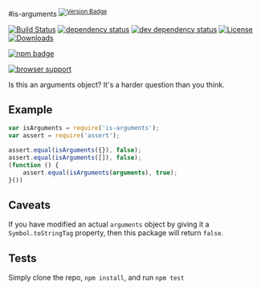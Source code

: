 #is-arguments <sup>[![Version Badge][2]][1]</sup>

[![Build Status][3]][4]
[![dependency status][5]][6]
[![dev dependency status][7]][8]
[![License][license-image]][license-url]
[![Downloads][downloads-image]][downloads-url]

[![npm badge][11]][1]

[![browser support][9]][10]

Is this an arguments object? It's a harder question than you think.

## Example

```js
var isArguments = require('is-arguments');
var assert = require('assert');

assert.equal(isArguments({}), false);
assert.equal(isArguments([]), false);
(function () {
	assert.equal(isArguments(arguments), true);
}())
```

## Caveats
If you have modified an actual `arguments` object by giving it a `Symbol.toStringTag` property, then this package will return `false`.

## Tests
Simply clone the repo, `npm install`, and run `npm test`

[1]: https://npmjs.org/package/is-arguments
[2]: http://versionbadg.es/ljharb/is-arguments.svg
[3]: https://travis-ci.org/ljharb/is-arguments.svg
[4]: https://travis-ci.org/ljharb/is-arguments
[5]: https://david-dm.org/ljharb/is-arguments.svg
[6]: https://david-dm.org/ljharb/is-arguments
[7]: https://david-dm.org/ljharb/is-arguments/dev-status.svg
[8]: https://david-dm.org/ljharb/is-arguments#info=devDependencies
[9]: https://ci.testling.com/ljharb/is-arguments.png
[10]: https://ci.testling.com/ljharb/is-arguments
[11]: https://nodei.co/npm/is-arguments.png?downloads=true&stars=true
[license-image]: http://img.shields.io/npm/l/is-arguments.svg
[license-url]: LICENSE
[downloads-image]: http://img.shields.io/npm/dm/is-arguments.svg
[downloads-url]: http://npm-stat.com/charts.html?package=is-arguments


